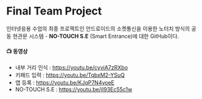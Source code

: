# Final Team Project

인터넷응용 수업의 최종 프로젝트인 안드로이드의 소켓통신을 이용한 노터치 방식의 공동 현관문 시스템 - **NO-TOUCH S.E** (Smart Entrance)에 대한 GitHub이다.

#### 📺 동영상
- 내부 거리 인식 : https://youtu.be/cyviA7zRXbo
- 키패드 입력 : https://youtu.be/TqbxM2-YSuQ
- 앱 등록 : https://youtu.be/KJqP7N4yoeE
- NO-TOUCH S.E : https://youtu.be/jI93Ec55c1w

